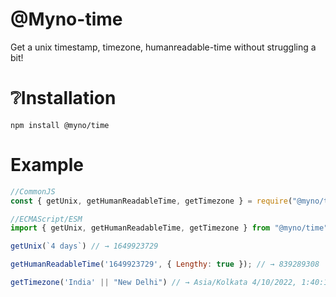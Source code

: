 # @Myno-time

Get a unix timestamp, timezone, humanreadable-time without struggling a bit!
 
 # ❔Installation

 ```
 npm install @myno/time
 ```

 # Example

 ```js
//CommonJS
const { getUnix, getHumanReadableTime, getTimezone } = require("@myno/time");

//ECMAScript/ESM
import { getUnix, getHumanReadableTime, getTimezone } from "@myno/time"';

getUnix(`4 days`) // → 1649923729

getHumanReadableTime('1649923729', { Lengthy: true }); // → 839289308

getTimezone('India' || "New Delhi") // → Asia/Kolkata 4/10/2022, 1:40:14 PM, India/IN

```

